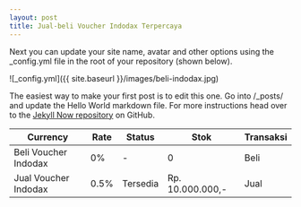 ```yaml
---
layout: post
title: Jual-beli Voucher Indodax Terpercaya
---
```


Next you can update your site name, avatar and other options using the _config.yml file in the root of your repository (shown below).

![_config.yml]({{ site.baseurl }}/images/beli-indodax.jpg)

The easiest way to make your first post is to edit this one. Go into /_posts/ and update the Hello World markdown file. For more instructions head over to the [Jekyll Now repository](https://github.com/barryclark/jekyll-now) on GitHub.

|Currency|Rate|Status|Stok|Transaksi|
|---	|---	|---	|---	|---	|
|Beli Voucher Indodax|0%|-|0|Beli|
|Jual Voucher Indodax|0.5%|Tersedia|Rp. 10.000.000,-|Jual|
